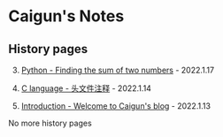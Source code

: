 # Caigun's Notes
## History pages

3. [Python - Finding the sum of two numbers](https://caigun.github.io/content/t03.md) - 2022.1.17

2. [C language - 头文件注释](https://caigun.github.io/content/t02.md) - 2022.1.14

1. [Introduction - Welcome to Caigun's blog](https://caigun.github.io/content/t01.md) - 2022.1.13


No more history pages 
